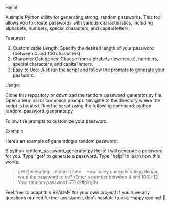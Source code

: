Hello!

A simple Python utility for generating strong, random passwords. This tool allows you to create passwords with various characteristics, including alphabets, numbers, special characters, and capital letters.

Features:

1) Customizable Length: Specify the desired length of your password (between 4 and 100 characters).
2) Character Categories: Choose from alphabets (lowercase), numbers, special characters, and capital letters.
3) Easy to Use: Just run the script and follow the prompts to generate your password.

Usage:

Clone this repository or download the random_password_generator.py file.
Open a terminal or command prompt.
Navigate to the directory where the script is located.
Run the script using the following command:
python random_password_generator.py

Follow the prompts to customize your password.

Example

Here’s an example of generating a random password:

$ python random_password_generator.py
Hello! I will generate a password for you. Type "get" to generate a password.
Type "help" to learn how this works.

> get
Generating...
Almost there...
How many characters long do you want the password to be? (Enter a number between 4 and 100): 12
Your random password: 7T!k9#pXqRv

Feel free to adapt this README for your own project! If you have any questions or need further assistance, don’t hesitate to ask. Happy coding! 🚀
